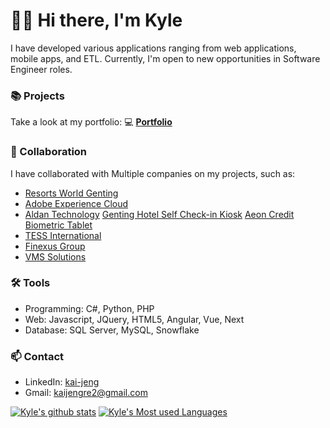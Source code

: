# 🙋‍♂️ Hi there, I'm Kyle

I have developed various applications ranging from web applications, mobile apps, and ETL. 
Currently, I'm open to new opportunities in Software Engineer roles.



### 📚 Projects

Take a look at my portfolio: 💻 **[Portfolio](https://github.com/KyleWong613/KJSite/blob/main/README.md)**

### 👯 Collaboration

I have collaborated with Multiple companies on my projects, such as:
- [Resorts World Genting](https://www.rwgenting.com/)
- [Adobe Experience Cloud](https://business.adobe.com/sg/products/experience-manager/adobe-experience-manager.html)
- [Aldan Technology](https://www.aldantechnology.com/products--solutions.html)
      [Genting Hotel Self Check-in Kiosk](https://www.aldantechnology.com/uploads/1/4/8/3/148341329/c.jpg)
      [Aeon Credit Biometric Tablet](https://www.aldantechnology.com/uploads/1/4/8/3/148341329/recardingkiosk_orig.png)
- [TESS International](https://www.tessinternational.com/)
- [Finexus Group](https://www.finexusgroup.com/) 
- [VMS Solutions](https://www.vms-solutions.com/en/index.php)


### 🛠️ Tools

- Programming: C#, Python, PHP
- Web: Javascript, JQuery, HTML5, Angular, Vue, Next
- Database: SQL Server, MySQL, Snowflake

### 📫 Contact
- LinkedIn: [kai-jeng](https://www.linkedin.com/in/wong-kai-jeng/)
- Gmail: kaijengre2@gmail.com

[![Kyle's github stats](https://github-readme-stats.vercel.app/api?username=kylewong613&count_private=true&show_icons=true&show=&hide=issues)](https://github.com/anuraghazra/github-readme-stats) 
[![Kyle's Most used Languages](https://github-readme-stats.vercel.app/api/top-langs/?username=KyleWong613&layout=compact)](https://github.com/anuraghazra/github-readme-stats&layout=compact)

<!--
**KyleWong613/KyleWong613** is a ✨ _special_ ✨ repository because its `README.md` (this file) appears on your GitHub profile.

Here are some ideas to get you started:

- 🔭 I’m currently working on ...
- 🌱 I’m currently learning ...
- 👯 I’m looking to collaborate on ...
- 🤔 I’m looking for help with ...
- 💬 Ask me about ...
- 📫 How to reach me: ...
- 😄 Pronouns: ...
- ⚡ Fun fact: ...
-->
